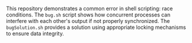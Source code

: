 This repository demonstrates a common error in shell scripting: race conditions.  The `bug.sh` script shows how concurrent processes can interfere with each other's output if not properly synchronized. The `bugSolution.sh` provides a solution using appropriate locking mechanisms to ensure data integrity.